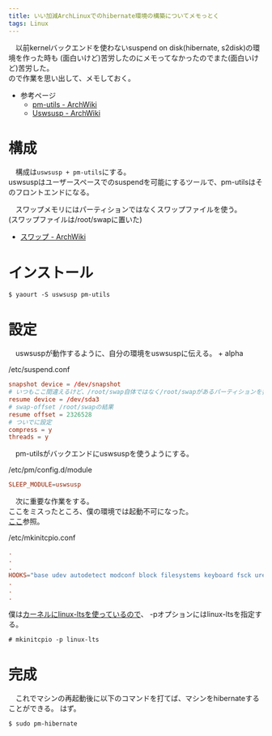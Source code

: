 ```yaml
---
title: いい加減ArchLinuxでのhibernate環境の構築についてメモっとく
tags: Linux
---
```

　以前kernelバックエンドを使わないsuspend on disk(hibernate, s2disk)の環境を作った時も
(面白いけど)苦労したのにメモってなかったのでまた(面白いけど)苦労した。  
ので作業を思い出して、メモしておく。

+ 参考ページ
    - [pm-utils - ArchWiki](https://wiki.archlinuxjp.org/index.php/Pm-utils)
    - [Uswsusp - ArchWiki](https://wiki.archlinuxjp.org/index.php/Uswsusp)


# 構成
　構成は`uswsusp + pm-utils`にする。  
uswsuspはユーザースペースでのsuspendを可能にするツールで、pm-utilsはそのフロントエンドになる。

　スワップメモリにはパーティションではなくスワップファイルを使う。  
(スワップファイルは/root/swapに置いた)

- [スワップ - ArchWiki](https://wiki.archlinuxjp.org/index.php/%E3%82%B9%E3%83%AF%E3%83%83%E3%83%97#.E3.82.B9.E3.83.AF.E3.83.83.E3.83.97.E3.83.95.E3.82.A1.E3.82.A4.E3.83.AB.E3.81.AE.E4.BD.9C.E6.88.90)


# インストール

```console
$ yaourt -S uswsusp pm-utils
```


# 設定
　uswsuspが動作するように、自分の環境をuswsuspに伝える。 + alpha

/etc/suspend.conf
```conf
snapshot device = /dev/snapshot
# いつもここ間違えるけど、/root/swap自体ではなく/root/swapがあるパーティションを指定する
resume device = /dev/sda3
# swap-offset /root/swapの結果
resume offset = 2326528
# ついでに設定
compress = y
threads = y
```

　pm-utilsがバックエンドにuswsuspを使うようにする。

/etc/pm/config.d/module
```conf
SLEEP_MODULE=uswsusp
```

　次に重要な作業をする。  
ここをミスったところ、僕の環境では起動不可になった。  
[ここ](https://wiki.archlinuxjp.org/index.php/Uswsusp#initramfs_.E3.81.AE.E5.86.8D.E4.BD.9C.E6.88.90)参照。

/etc/mkinitcpio.conf
```conf
.
.
.
HOOKS="base udev autodetect modconf block filesystems keyboard fsck uresume"
.
.
.
```

僕は[カーネルにlinux-ltsを使っているので](http://127.0.0.1:8000/posts/2016-09-06-archlinux-mkinitcpio-if-linux-lts.html)、
-pオプションにはlinux-ltsを指定する。

```console
# mkinitcpio -p linux-lts
```


# 完成
　これでマシンの再起動後に以下のコマンドを打てば、マシンをhibernateすることができる。 はず。

```console
$ sudo pm-hibernate
```
